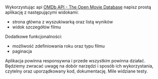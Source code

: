 Wykorzystując api [OMDb API - The Open Movie Database](http://www.omdbapi.com/) napisz prostą aplikację z następującymi widokami:

- strona główna z wyszukiwarką oraz listą wyników
- widok szczegółów filmu

Dodatkowe funkcjonalności:

- możliwość zdefiniowania roku oraz typu filmu
- paginacja

Aplikacja powinna responsywna i przede wszystkim powinna działać. Będziemy zwracać uwagę na dobór narzędzi i sposób ich wykorzystania, czytelny oraz uporządkowany kod, dokumentację. Mile widziane testy.